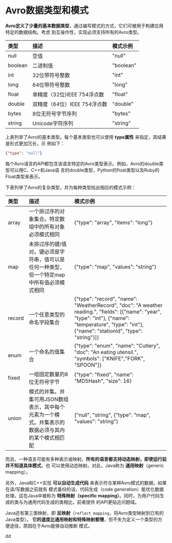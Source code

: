 Avro数据类型和模式
================================================================================
**Avro定义了少量的基本数据类型**，通过编写模式的方式，它们可被用于构建应用特定的数据结构。考虑
到互操作性，实现必须支持所有的Avro类型。

| 类型 | 描述 | 模式示例 |
|:-----|:----|:--------|
| null | 空值 | "null" |
| boolean | 二进制值 | "boolean" |
| int | 32位带符号整数 | "int" |
| long | 64位带符号整数 | "long" |
| float | 单精度（32位)IEEE 754浮点数 | "float" |
| double | 双精度（64位）IEEE 754浮点数 | "double" |
| bytes | 8位无符号字节序列 | "bytes" |
| string | Unicode字符序列 | "string" |

上表列举了Avro的基本类型。每个基本类型也可以使用 **type属性** 来指定，其结果是形式更加冗长，示
例如下：
```json
{"type": "null"}
```
每个Avro语言的API都包含该语言特定的Avro类型表示。例如，Avro的double类型可以用C、C++和Java语
言的double类型，Python的float类型以及Ruby的Float类型来表示。

下表列举了Avro的复杂类型，并为每种类型给出相应的模式示例：

| 类型 | 描述 | 模式示例 |
|:-----|:----|:--------|
| array | 一个排过序的对象集合。特定数组中的所有对象必须模式相同 | {"type": "array", "items": "long"} |
| map | 未排过序的键/值对。键必须是字符串，值可以是任何一种类型，但一个特定map中所有值必须模式相同 | {"type": "map", "values": "string"} |
| record | 一个任意类型的命名字段集合 | {"type": "record", "name": "WeatherRecord", "doc": "A weather reading.", "fields": [{"name": "year", "type": "int"}, {"name": "temperature", "type": "int"}, {"name": "stationId", "type": "string"}]} |
| enum | 一个命名的值集合 | {"type": "enum", "name": "Cutlery", "doc": "An eating utensil.", "symbols": ["KNIFE","FORK", "SPOON"]} |
| fixed | 一组固定数量的8位无符号字节 | {"type": "fixed", "name": "MD5Hash", "size": 16} |
| union | 模式的并集。并集可用JSON数组表示，其中每个元素为一个模式。并集表示的数据必须与其内的某个模式相匹配 | ["null", "string", {"type": "map", "values": "string"} |

而且，一种语言可能有多种表示或映射。**所有的语言都支持动态映射，即使运行前并不知道具体模式**，也
可以使用动态映射。对此，Java称为 **通用映射**（generic mapping）。

另外，Java和C++实现 **可以自动生成代码** 来表示符合某种Avro模式的数据。如果在读/写数据之前就有
模式备份的话，代码生成（code generation）能优化数据处理，这在Java中被称为
**特殊映射（specific mapping）**。同时，为用户代码生成的类与为通用代码生成的类相比，前者提供
的API更贴近问题域。

Java还有第三类映射，即 **反映射**（`reflect mapping`，将Avro类型映射到已有的Java类型）。
**它的速度比通用映射和特殊映射都慢**，但不失为定义一个类型的方便途径，原因在于Avro能够自动推断
模式。


































dd
